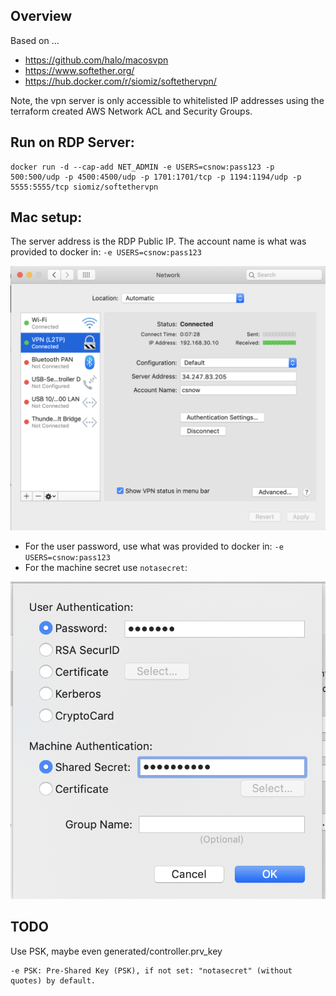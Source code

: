 ## Overview

Based on ...

- https://github.com/halo/macosvpn
- https://www.softether.org/
- https://hub.docker.com/r/siomiz/softethervpn/

Note, the vpn server is only accessible to whitelisted IP addresses using the terraform created AWS Network ACL and Security Groups.

## Run on RDP Server:

```
docker run -d --cap-add NET_ADMIN -e USERS=csnow:pass123 -p 500:500/udp -p 4500:4500/udp -p 1701:1701/tcp -p 1194:1194/udp -p 5555:5555/tcp siomiz/softethervpn
```

##  Mac setup:

The server address is the RDP Public IP.  The account name is what was provided to docker in: `-e USERS=csnow:pass123`

![mac setup 01](./README-VPN/mac-setup01.png)

 - For the user password, use what was provided to docker in: `-e USERS=csnow:pass123`
 - For the machine secret use `notasecret`:

![mac setup 02](./README-VPN/mac-setup02.png)

## TODO

Use PSK, maybe even generated/controller.prv_key

```
-e PSK: Pre-Shared Key (PSK), if not set: "notasecret" (without quotes) by default.
```